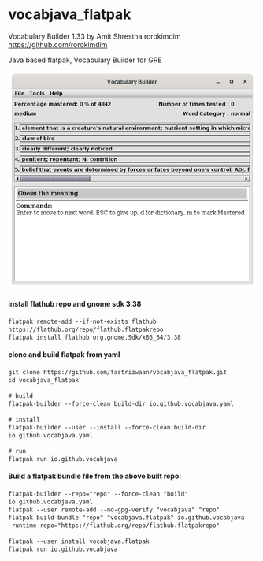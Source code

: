 
# vocabjava_flatpak
Vocabulary Builder 1.33 by  Amit Shrestha rorokimdim https://github.com/rorokimdim

Java based flatpak, Vocabulary Builder for GRE

![](https://github.com/fastrizwaan/vocabjava_flatpak/blob/main/screenshots/1.png)

#### install flathub repo and gnome sdk 3.38
```
flatpak remote-add --if-not-exists flathub https://flathub.org/repo/flathub.flatpakrepo
flatpak install flathub org.gnome.Sdk/x86_64/3.38
```

#### clone and build flatpak from yaml
```
git clone https://github.com/fastrizwaan/vocabjava_flatpak.git
cd vocabjava_flatpak

# build
flatpak-builder --force-clean build-dir io.github.vocabjava.yaml

# install 
flatpak-builder --user --install --force-clean build-dir io.github.vocabjava.yaml

# run
flatpak run io.github.vocabjava
```

#### Build a flatpak bundle file from the above built repo:
```
flatpak-builder --repo="repo" --force-clean "build" io.github.vocabjava.yaml
flatpak --user remote-add --no-gpg-verify "vocabjava" "repo"
flatpak build-bundle "repo" "vocabjava.flatpak" io.github.vocabjava  --runtime-repo="https://flathub.org/repo/flathub.flatpakrepo"

flatpak --user install vocabjava.flatpak
flatpak run io.github.vocabjava
```


